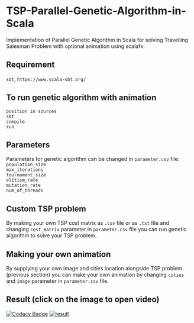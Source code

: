 # TSP-Parallel-Genetic-Algorithm-in-Scala
Implementation of Parallel Genetic Algorithm in Scala for solving Travelling Salesman Problem with optional animation using scalafx.

## Requirement
`sbt`, `https://www.scala-sbt.org/`

## To run genetic algorithm with animation
`position in sources`<br>
`sbt`<br>
`compile`<br>
`run`<br>

## Parameters
Parameters for genetic algorithm can be changed in `parameter.csv` file:<br>
`population_size`<br> 
`max_iterations`<br>
`tournament_size`<br>
`elitism_rate`<br>
`mutation_rate`<br>
`num_of_threads`<br>

## Custom TSP problem
By making your own TSP cost matrix as `.csv` file or as `.txt` file and changing `cost_matrix` parameter in `parameter.csv` file you can run genetic algorithm to solve your TSP problem.

## Making your own animation
By supplying your own image and cities location alongside TSP problem (previous section) you can make your own animation
by changing `cities` and `image` parameter in `parameter.csv` file.

## Result (click on the image to open video)
[![Codacy Badge](https://api.codacy.com/project/badge/Grade/513daeb51986452daa196667f066210b)](https://app.codacy.com/gh/matf-pp/2020_ParGenAlg?utm_source=github.com&utm_medium=referral&utm_content=matf-pp/2020_ParGenAlg&utm_campaign=Badge_Grade_Dashboard)
[![result](https://github.com/matf-pp/2020_ParGenAlg/blob/master/docs/tsp_thumbnail.png)](https://www.youtube.com/watch?v=0a0ixarMf2o)
